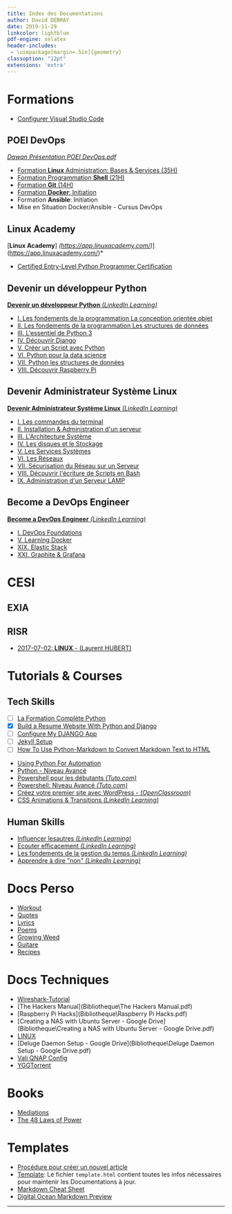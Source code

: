 ```yaml
---
title: Index des Documentations
author: David DEBRAY
date: 2019-11-29
linkcolor: lightblue
pdf-engine: xelatex
header-includes:
 - \usepackage[margin=.5in]{geometry}
classoption: "12pt"
extensions: 'extra'
---
```

<link rel="icon" href="favicon.png" type="image/png" />
<meta name="viewport" content="width=device-width, initial-scale=1.0"> 

# Formations
- [Configurer Visual Studio Code](ConfigurerVisualStudioCode.html)

## POEI DevOps

*[Dawan Présentation POEI DevOps.pdf](2021-06-07-POEI-Linux/Dawan_Présentation_POEI_DevOps.pdf)*


- [Formation **Linux** Administration: Bases & Services (35H)](2021-06-07-POEI-Linux.html)
- [Formation Programmation **Shell** (21H)](2021-06-14-POEI-Script-Shell.html)
- [Formation **Git** (14H)](2021-06-17-POEI-Git.html)
- [Formation **Docker**: Initiation](2021-06-21-POEI-Docker.html)
- Formation **Ansible**: Initiation
- Mise en Situation Docker/Ansible - Cursus DevOps

## **Linux Academy** 

[**Linux Academy**] *(https://app.linuxacademy.com/)*](https://app.linuxacademy.com/)*

- [Certified Entry-Level Python Programmer Certification](Certified_Entry-Level_Python_Programmer_Certification.html)


## **Devenir un développeur Python**

[**Devenir un développeur Python** *(LinkedIn Learning)*](https://www.linkedin.com/learning/paths/devenir-un-developpeur-python?u=82613770)

  + [I. Les fondements de la programmation  La conception orientée objet](NotImplemented.html)
  + [II. Les fondements de la programmation  Les structures de données](NotImplemented.html)
  + [III. L'essentiel de Python 3](III.EssentielDePython.html)
  + [IV. Découvrir Django](IV.DécouvrirDJANGO.html)
  + [V. Créer un Script avec Python](V.CréerUnScriptAvecPytho.html)
  + [VI. Python pour la data science](VI.PythonPourLaDataScience.html)
  + [VII. Python les structures de données](VII.PythonLesStructuresDeDonnées.html)
  + [VIII. Découvrir Raspberry Pi](VIII.DécouvrirRaspberryPi.html)

## **Devenir Administrateur Système Linux**

[**Devenir Administrateur Système Linux** *(LinkedIn Learning)*](https://www.linkedin.com/learning/paths/devenir-administrateur-administratrice-systeme-linux)

  + [I. Les commandes du terminal](DevenirAdministrateurSystèmeLinux1.html)
  + [II. Installation & Administration d'un serveur](DevenirAdministrateurSystèmeLinux2.html)
  + [III. L'Architecture Système](DevenirAdministrateurSystèmeLinux3.html)
  + [IV. Les disques et le Stockage](DevenirAdministrateurSystèmeLinux4.html)
  + [V. Les Services Systèmes](DevenirAdministrateurSystèmeLinux5.html)
  + [VI. Les Réseaux](DevenirAdministrateurSystèmeLinux6.html)
  + [VII. Sécurisation du Réseau sur un Serveur](DevenirAdministrateurSystèmeLinux7.html)
  + [VIII. Découvrir l'écriture de Scripts en Bash](DevenirAdministrateurSystèmeLinux8.html)
  + [IX. Administration d'un Serveur LAMP](DevenirAdministrateurSystèmeLinux_9.html)


## **Become a DevOps Engineer** 
[**Become a DevOps Engineer** *(LinkedIn Learning)*](https://www.linkedin.com/learning/paths/become-a-devops-engineer?=82613770)

  + [I. DevOps Foundations](DevOpsFoundations.html)
  + [V. Learning Docker](LearningDocker.html)
  + [XIX. Elastic Stack](ElasticStack.html)
  + [XXI. Graphite & Grafana](GraphiteGrafana.html)

# CESI

## EXIA

## RISR
- [2017-07-02: **LINUX** - (Laurent HUBERT)](2018-07-02-Linux-LaurentHUBERT.html)



# Tutorials & Courses 

## Tech Skills

- [ ] [La Formation Complète Python](LaFormationCompletePython.html)
- [x] [Build a Resume Website With Python and Django](Build_a_Resume_Website_With_Python_and_Django.html)
- [ ] [Configure My DJANGO App](Configure_My_DJANGO_App.html)
- [ ] [Jekyll Setup](Jekyll_Setup.html)
- [ ] [How To Use Python-Markdown to Convert Markdown Text to HTML](Convert_Markdown_to_HTML.html)
- [Using Python For Automation](UsingPythonForAutomation.html)
- [Python - Niveau Avancé](Python_Niveau_Avancé.html)
- [Powershell pour les débutants *(Tuto.com)*]()
- [Powershell: Niveau Avancé *(Tuto.com)*]()
- [Créez votre premier site avec WordPress - *(OpenClassroom)*]()
- [CSS Animations & Transitions *(LinkedIn Learning)*]()

## Human Skills

- [Influencer lesautres *(LinkedIn Learning)*]()
- [Ecouter efficacement *(LinkedIn Learning)*]()
- [Les fondements de la gestion du temps *(LinkedIn Learning)*]()
- [Apprendre à dire "non" *(LinkedIn Learning)*]() 

# Docs Perso

- [Workout](MyWORKOUT.html)
- [Quotes](Quotes.html)
- [Lyrics](Lyrics.html)
- [Poems](Poems.html)
- [Growing Weed](Growing_Weed.html)
- [Guitare](Guitare.html)
- [Recipes](Recipes.html)

# Docs Techniques

- [Wireshark-Tutorial](Bibliotheque\Wireshark-Tutorial.pdf)
- [The Hackers Manual](Bibliotheque\The Hackers Manual.pdf)
- [Raspberry Pi Hacks](Bibliotheque\Raspberry Pi Hacks.pdf)
- [Creating a NAS with Ubuntu Server - Google Drive](Bibliotheque\Creating a NAS with Ubuntu Server - Google Drive.pdf)
- [LINUX](LINUX.html)
- [Deluge Daemon Setup - Google Drive](Bibliotheque\Deluge Daemon Setup - Google Drive.pdf)
- [Vali QNAP Config](Vali_QNAP_Config.html)
- [YGGTorrent](YGGTorrent.html)

# Books

- [Mediations](Meditations.html)
- [The 48 Laws of Power](The_48_Laws_of_Power.html)

# Templates

- [Procédure pour créer un nouvel article](Creer_un_nouvel_article.html)
- [Template](template.html): Le fichier ``template.html`` contient toutes les infos nécessaires pour maintenir les Documentations à jour.
- [Markdown Cheat Sheet](CheatSheet.html)
- [Digital Ocean Markdown Preview](DigitalOcean.html)

---
